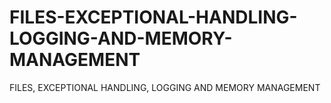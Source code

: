 # FILES-EXCEPTIONAL-HANDLING-LOGGING-AND-MEMORY-MANAGEMENT
FILES, EXCEPTIONAL HANDLING, LOGGING AND MEMORY MANAGEMENT
